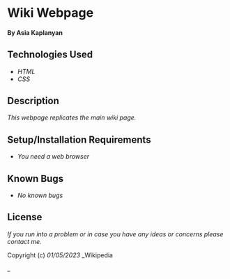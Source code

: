 # Wiki Webpage

#### By Asia Kaplanyan 

## Technologies Used

* _HTML_
* _CSS_

## Description

_This webpage replicates the main wiki page._

## Setup/Installation Requirements

* _You need a web browser_


## Known Bugs

* _No known bugs_


## License

_If you run into a problem or in case you have any ideas or concerns please contact me._

Copyright (c) _01/05/2023_ _Wikipedia



      
      

_ 